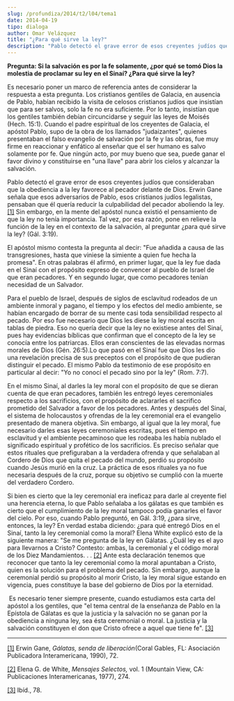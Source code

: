 ```yaml
---
slug: /profundiza/2014/t2/l04/tema1
date: 2014-04-19
tipo: dialoga
author: Omar Velázquez
title: "¿Para qué sirve la ley?"
description: "Pablo detectó el grave error de esos creyentes judíos que consideraban que la  obediencia a la ley favorece al pecador delante de Dios. Erwin Gane señala que  esos adversarios de Pablo, esos cristianos judíos legalistas, pensaban que él  quería reducir la culpabilidad del peca..."
---
```


**Pregunta: Si la salvación es por la fe solamente, ¿por qué se tomó Dios la molestia de proclamar su ley en el Sinaí? ¿Para qué sirve la ley?**

Es necesario poner un marco de referencia antes de considerar la respuesta a esta pregunta. Los cristianos gentiles de Galacia, en ausencia de Pablo, habían recibido la visita de celosos cristianos judíos que insistían que para ser salvos, solo la fe no era suficiente. Por lo tanto, insistían que los gentiles también debían circuncidarse y seguir las leyes de Moisés (Hech. 15:1). Cuando el padre espiritual de los creyentes de Galacia, el apóstol Pablo, supo de la obra de los llamados "judaizantes", quienes presentaban el falso evangelio de salvación por la fe y las obras, fue muy firme en reaccionar y enfático al enseñar que el ser humano es salvo solamente por fe. Que ningún acto, por muy bueno que sea, puede ganar el favor divino y constituirse en "una llave" para abrir los cielos y alcanzar la salvación.

Pablo detectó el grave error de esos creyentes judíos que consideraban que la obediencia a la ley favorece al pecador delante de Dios. Erwin Gane señala que esos adversarios de Pablo, esos cristianos judíos legalistas, pensaban que él quería reducir la culpabilidad del pecador aboliendo la ley. [[1]](#_edn1 "") Sin embargo, en la mente del apóstol nunca existió el pensamiento de que la ley no tenía importancia. Tal vez, por esa razón, pone en relieve la función de la ley en el contexto de la salvación, al preguntar ¿para qué sirve la ley? (Gál. 3:19).

El apóstol mismo contesta la pregunta al decir: "Fue añadida a causa de las transgresiones, hasta que viniese la simiente a quien fue hecha la promesa". En otras palabras él afirmó, en primer lugar, que la ley fue dada en el Sinaí con el propósito expreso de convencer al pueblo de Israel de que eran pecadores. Y en segundo lugar, que como pecadores tenían necesidad de un Salvador.

Para el pueblo de Israel, después de siglos de esclavitud rodeados de un ambiente inmoral y pagano, el tiempo y los efectos del medio ambiente, se habían encargado de borrar de su mente casi toda sensibilidad respecto al pecado. Por eso fue necesario que Dios les diese la ley moral escrita en tablas de piedra. Eso no quería decir que la ley no existiese antes del Sinaí, pues hay evidencias bíblicas que confirman que el concepto de la ley se conocía entre los patriarcas. Ellos eran conscientes de las elevadas normas morales de Dios (Gén. 26:5).Lo que pasó en el Sinaí fue que Dios les dio una revelación precisa de sus preceptos con el propósito de que pudieran distinguir el pecado. El mismo Pablo da testimonio de ese propósito en particular al decir: "Yo no conocí el pecado sino por la ley" (Rom. 7:7).

En el mismo Sinaí, al darles la ley moral con el propósito de que se dieran cuenta de que eran pecadores, también les entregó leyes ceremoniales respecto a los sacrificios, con el propósito de aclararles el sacrifico prometido del Salvador a favor de los pecadores. Antes y después del Sinaí, el sistema de holocaustos y ofrendas de la ley ceremonial era el evangelio presentado de manera objetiva. Sin embargo, al igual que la ley moral, fue necesario darles esas leyes ceremoniales escritas, pues el tiempo en esclavitud y el ambiente pecaminoso que les rodeaba les había nublado el significado espiritual y profético de los sacrificios. Es preciso señalar que estos rituales que prefiguraban a la verdadera ofrenda y que señalaban al Cordero de Dios que quita el pecado del mundo, perdió su propósito cuando Jesús murió en la cruz. La práctica de esos rituales ya no fue necesaria después de la cruz, porque su objetivo se cumplió con la muerte del verdadero Cordero.

Si bien es cierto que la ley ceremonial era ineficaz para darle al creyente fiel una herencia eterna, lo que Pablo señalaba a los gálatas es que también es cierto que el cumplimiento de la ley moral tampoco podía ganarles el favor del cielo. Por eso, cuando Pablo preguntó, en Gál. 3:19, ¿para sirve, entonces, la ley? En verdad estaba diciendo: ¿para qué entregó Dios en el Sinaí, tanto la ley ceremonial como la moral? Elena White explicó esto de la siguiente manera: "Se me pregunta de la ley en Gálatas. ¿Cuál ley es el ayo para llevarnos a Cristo? Contesto: ambas, la ceremonial y el código moral de los Diez Mandamientos. . . [[2]](#_edn2 "") Ante esta declaración tenemos que reconocer que tanto la ley ceremonial como la moral apuntaban a Cristo, quien es la solución para el problema del pecado. Sin embargo, aunque la ceremonial perdió su propósito al morir Cristo, la ley moral sigue estando en vigencia, pues constituye la base del gobierno de Dios por la eternidad.

 Es necesario tener siempre presente, cuando estudiamos esta carta del apóstol a los gentiles, que "el tema central de la enseñanza de Pablo en la Epístola de Gálatas es que la justicia y la salvación no se ganan por la obediencia a ninguna ley, sea ésta ceremonial o moral. La justicia y la salvación constituyen el don que Cristo ofrece a aquel que tiene fe". [[3]](#_edn3 "")

* * *

[[1]](#_ednref1 "") Erwin Gane, _Gálatas, senda de liberación_(Coral Gables, FL: Asociación Publicadora Interamericana, 1990), 72.

[[2]](#_ednref2 "") Elena G. de White, _Mensajes Selectos,_ vol. 1 (Mountain View, CA: Publicaciones Interamericanas, 1977), 274.

[[3]](#_ednref3 "") Ibíd., 78.
